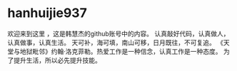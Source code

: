 # hanhuijie937
欢迎来到这里 ，这是韩慧杰的github账号中的内容。
认真敲好代码，认真做人，认真做事，认真生活。
天可补，海可填，南山可移，日月既往，不可复追。
《天堂与地狱毗邻》约翰·洛克菲勒。热爱工作是一种信念，认真工作是一种态度。
为了提升生活，所以必先提升技能。

